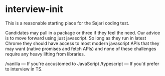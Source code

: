 # interview-init

This is a reasonable starting place for the Sajari coding test. 

Candidates may pull in a package or three if they feel the need. Our advice is to move forward using just javascript. So long as they run in latest Chrome they should have access to most modern javascript APIs that they may want (native promises and fetch APIs) and none of these challenges require any heavy lifting from libraries.

/vanilla — If you're accustomed to JavaScript
/typescript — If you'd prefer to interview in TS.

